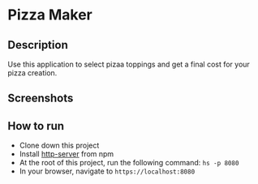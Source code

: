 # Pizza Maker

## Description
Use this application to select pizaa toppings and get a final cost for your pizza creation.

## Screenshots


## How to run
* Clone down this project
* Install [http-server](https://www.npmjs.com/package/http-server) from npm
* At the root of this project, run the following command: `hs -p 8080`
* In your browser, navigate to `https://localhost:8080`